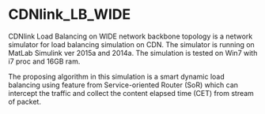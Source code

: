 # CDNlink_LB_WIDE

CDNlink Load Balancing on WIDE network backbone topology is a network simulator for load balancing simulation on CDN.
The simulator is running on MatLab Simulink ver 2015a and 2014a. The simulation is tested on Win7 with i7 proc and 16GB ram.

The proposing algorithm in this simulation is a smart dynamic load balancing using feature from Service-oriented Router (SoR) which can intercept the traffic and collect the content elapsed time (CET) from stream of packet.
